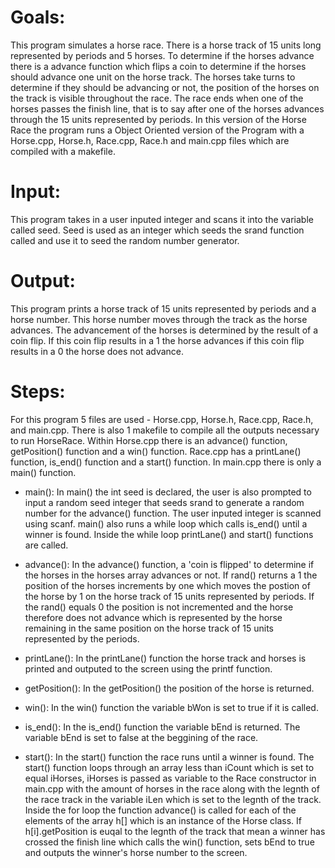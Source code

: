 # Goals: 
This program simulates a horse race. There is a horse track of 15 units long represented by periods and 5 horses. To determine if the horses advance there is a advance function which flips a coin to determine if the horses should advance one unit on the horse track. The horses take turns to determine if they should be advancing or not, the position of the horses on the track is visible throughout the race. The race ends when one of the horses passes the finish line, that is to say after one of the horses advances through the 15 units represented by periods. In this version of the Horse Race the program runs a Object Oriented version of the Program with a Horse.cpp, Horse.h, Race.cpp, Race.h and main.cpp files which are compiled with a makefile.

# Input: 
This program takes in a user inputed integer and scans it into the variable called seed. Seed is used as an integer which seeds the srand function called and use it to seed the random number generator.  

# Output: 
This program prints a horse track of 15 units represented by periods and a horse number. This horse number moves through the track as the horse advances. The advancement of the horses is determined by the result of a coin flip. If this coin flip results in a 1 the horse advances if this coin flip results in a 0 the horse does not advance. 

# Steps: 
For this program 5 files are used - Horse.cpp, Horse.h, Race.cpp, Race.h, and main.cpp. There is also 1 makefile to compile all the outputs necessary to run HorseRace. Within Horse.cpp there is an advance() function, getPosition() function and a win() function. Race.cpp has a printLane() function, is_end() function and a start() function. In main.cpp there is only a main() function.

- main(): In main() the int seed is declared, the user is also prompted to input a random seed integer that seeds srand to generate a random number for the advance() function. The user inputed integer is scanned using scanf. main() also runs a while loop which calls is_end() until a winner is found. Inside the while loop printLane() and start() functions are called.

- advance(): In the advance() function, a 'coin is flipped' to determine if the horses in the horses array advances or not. If rand() returns a 1 the position of the horses increments by one which moves the postion of the horse by 1 on the horse track of 15 units represented by periods. If the rand() equals 0 the position is not incremented and the horse therefore does not advance which is represented by the horse remaining in the same position on the horse track of 15 units represented by the periods.  
        
- printLane(): In the printLane() function the horse track and horses is printed and outputed to the screen using the printf function. 
        
- getPosition(): In the getPosition() the position of the horse is returned. 

- win(): In the win() function the variable bWon is set to true if it is called. 

- is_end(): In the is_end() function the variable bEnd is returned. The variable bEnd is set to false at the beggining of the race. 

- start(): In the start() function the race runs until a winner is found. The start() function loops through an array less than iCount which is set to equal iHorses, iHorses is passed as variable to the Race constructor in main.cpp with the amount of horses in the race along with the legnth of the race track in the variable iLen which is set to the legnth of the track. Inside the for loop the function advance() is called for each of the elements of the array h[] which is an instance of the Horse class. If h[i].getPosition is euqal to the legnth of the track that mean a winner has crossed the finish line which calls the win() function, sets bEnd to true and outputs the winner's horse number to the screen. 
